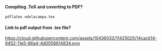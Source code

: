 
#### __Compiling .TeX and coverting to PDF?__
```
pdflatex edelacampa.tex
```

#### __Link to pdf output from .tex file?__
https://cloud.githubusercontent.com/assets/10436032/11425025/14cacb14-9452-11e5-86a4-4d0058614834.png
